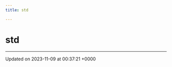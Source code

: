 ```yaml
---
title: std

---
```


# std








-------------------------------

Updated on 2023-11-09 at 00:37:21 +0000